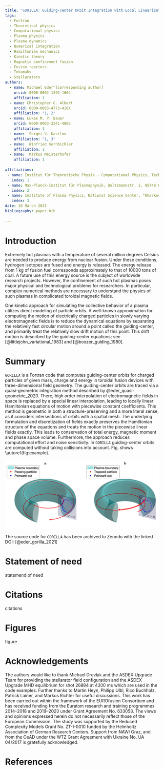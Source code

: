 ```yaml
---
title: 'GORILLA: Guiding-center ORbit Integration with Local Linearization Approach'
tags:
  - Fortran
  - Theoretical physics
  - Computational physics
  - Plasma physics
  - Plasma dynamics
  - Numerical integration
  - Hamiltonian mechanics
  - Kinetic theory
  - Magnetic confinement fusion
  - Fusion reactors
  - Tokamaks
  - Stellarators
authors:
  - name: Michael Eder^[corresponding author]
    orcid: 0000-0002-1392-1664
    affiliation: 1
  - name: Christopher G. Albert
    orcid: 0000-0003-4773-416X
    affiliation: "1, 2"
  - name: Lukas M. P. Bauer
    orcid: 0000-0003-3341-4085
    affiliation: 1
  - name:  Sergei V. Kasilov
    affiliation: "1, 3"
  - name:  Winfried Kernbichler
    affiliation: 1
  - name:  Markus Meisterhofer
    affiliation: 1

affiliations:
 - name: Institut für Theoretische Physik - Computational Physics, Technische Universität Graz, Petersgasse 16, 8010 Graz, Austria
   index: 1
 - name: Max-Planck-Institut für Plasmaphysik, Boltzmannstr. 2, 85748 Garching, Germany
   index: 2
 - name: Institute of Plasma Physics, National Science Center, “Kharkov Institute of Physics and Technology,” Akademicheskaya str. 1, 61108 Kharkov, Ukraine
   index: 3
date: 10 March 2021
bibliography: paper.bib

---
```

# Introduction
Extremely hot plasmas with a temperature of several million degrees Celsius are needed to produce energy from nuclear fusion. Under these conditions, hydrogen isotopes are fused and energy is released. The energy release from 1 kg of fusion fuel corresponds approximately to that of 10000 tons of coal. A future use of this energy source is the subject of worldwide research projects. However, the confinement of such hot plasmas poses major physical and technological problems for researchers. In particular, complex numerical methods are necessary to understand the physics of such plasmas in complicated toroidal magnetic fields.

One kinetic approach for simulating the collective behavior of a plasma utilizes direct modeling of particle orbits. A well-known approximation for computing the motion of electrically charged particles in slowly varying electromagnetic fields is to reduce the dynamical equations by separating the relatively fast circular motion around a point called the guiding-center, and primarily treat the relatively slow drift motion of this point. This drift motion is described by the guiding-center equations; see [@littlejohn_variational_1983] and [@boozer_guiding_1980].


# Summary

`GORILLA` is a Fortran code that computes guiding-center orbits for charged particles of given mass, charge and energy in toroidal fusion devices with three-dimensional field geometry. 
The guiding-center orbits are traced via a quasi-geometric integration method described by @eder_quasi-geometric_2020.
There, high order interpolation of electromagnetic fields in space is replaced by a special linear interpolation, leading to locally linear Hamiltonian equations of motion with piecewise constant coefficients. 
This method is geometric in both a structure-preserving and a more literal sense, as it considers intersections of orbits with a spatial mesh. The underlying formulation and discretization of fields exactly preserves the Hamiltonian structure of the equations and treats the motion in the piecewise linear fields exactly. This leads to conservation of total energy, magnetic moment and phase space volume. Furthermore, the approach reduces computational effort and noise sensitivity. In `GORILLA` guiding-center orbits are computed without taking collisions into account. Fig. shows \autoref{fig:example}.

![Illustration of (a) passing particle and (b) trapped particle guiding-center orbits of 3 keV D ions in axisymmetric ASDEX Upgrade configuration. Blue transparent area shows the $\varphi = 0$ plane with blue dots indicating the intersections of the orbit with this plane (Poincaré cut).  Red solid lines represent guiding-center orbits.\label{fig:example}](figure.png)




The source code for `GORILLA` has been archived to Zenodo with the linked DOI: [@eder_gorilla_2021]

# Statement of need

statemend of need


# Citations

citations

# Figures

figure

# Acknowledgements

The authors would like to thank Michael Drevlak and the ASDEX Upgrade Team for providing the stellarator field configuration and the ASDEX Upgrade MHD equilibrium for shot 26884 at 4300 ms which are used in the code examples.
Further thanks to Martin Heyn, Philipp Ulbl, Rico Buchholz, Patrick Lainer, and Markus Richter for useful discussions.
This work has been carried out within the framework of the EUROfusion Consortium and has received funding from the Euratom research and training programmes 2014–2018 and 2019–2020 under Grant Agreement No. 633053.
The views and opinions expressed herein do not necessarily reflect those of the European Commission. The study was supported by the Reduced Complexity Models Grant No. ZT-I-0010 funded by the Helmholtz Association of German Research Centers. Support from NAWI Graz, and from the OeAD under the WTZ Grant Agreement with Ukraine No. UA 04/2017 is gratefully acknowledged.

# References
